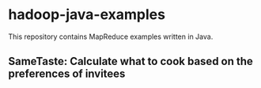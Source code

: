 # hadoop-java-examples

This repository contains MapReduce examples written in Java.

## SameTaste: Calculate what to cook based on the preferences of invitees
